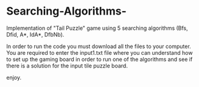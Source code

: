 # Searching-Algorithms-
Implementation of "Tail Puzzle" game using 5 searching algorithms (Bfs, Dfid, A*, IdA*, DfbNb).

In order to run the code you must download all the files to your computer.
You are required to enter the input1.txt file where you can understand how to set up the gaming board in order to run one of the algorithms and see if there is a solution for the input tile puzzle board.



enjoy.
